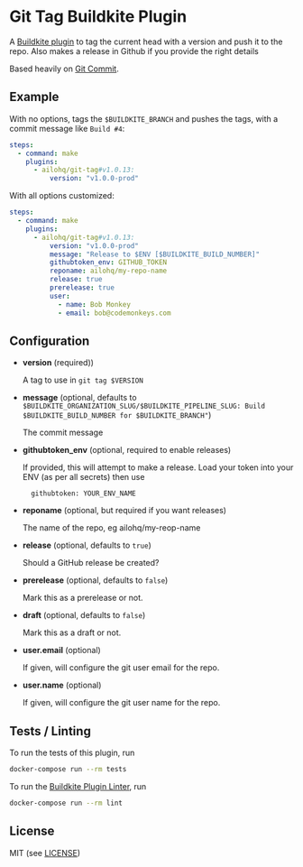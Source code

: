 # Git Tag Buildkite Plugin

A [Buildkite plugin](https://buildkite.com/docs/agent/v3/plugins) to tag the current head with a version and push it to the repo. Also makes a release
in Github if you provide the right details

Based heavily on [Git Commit](https://github.com/thedyrt/git-commit-buildkite-plugin).

## Example

With no options, tags the `$BUILDKITE_BRANCH` and pushes the tags, with a commit message like `Build #4`:

```yml
steps:
  - command: make
    plugins:
      - ailohq/git-tag#v1.0.13:
          version: "v1.0.0-prod"
```

With all options customized:

```yml
steps:
  - command: make
    plugins:
      - ailohq/git-tag#v1.0.13:
          version: "v1.0.0-prod"
          message: "Release to $ENV [$BUILDKITE_BUILD_NUMBER]"
          githubtoken_env: GITHUB_TOKEN
          reponame: ailohq/my-repo-name
          release: true
          prerelease: true
          user:
            - name: Bob Monkey
            - email: bob@codemonkeys.com
```

## Configuration

- **version** (required))

  A tag to use in `git tag $VERSION`

- **message** (optional, defaults to `$BUILDKITE_ORGANIZATION_SLUG/$BUILDKITE_PIPELINE_SLUG: Build $BUILDKITE_BUILD_NUMBER for $BUILDKITE_BRANCH"`)

  The commit message

- **githubtoken_env** (optional, required to enable releases)

  If provided, this will attempt to make a release. Load your token into your ENV (as per all secrets) then use

  ```
    githubtoken: YOUR_ENV_NAME
  ```

- **reponame** (optional, but required if you want releases)

  The name of the repo, eg ailohq/my-reop-name

- **release** (optional, defaults to `true`)

  Should a GitHub release be created?

- **prerelease** (optional, defaults to `false`)

  Mark this as a prerelease or not.

- **draft** (optional, defaults to `false`)

  Mark this as a draft or not.

- **user.email** (optional)

  If given, will configure the git user email for the repo.

- **user.name** (optional)

  If given, will configure the git user name for the repo.

## Tests / Linting

To run the tests of this plugin, run

```sh
docker-compose run --rm tests
```

To run the [Buildkite Plugin Linter](https://github.com/buildkite-plugins/buildkite-plugin-linter), run

```sh
docker-compose run --rm lint
```

## License

MIT (see [LICENSE](LICENSE))
